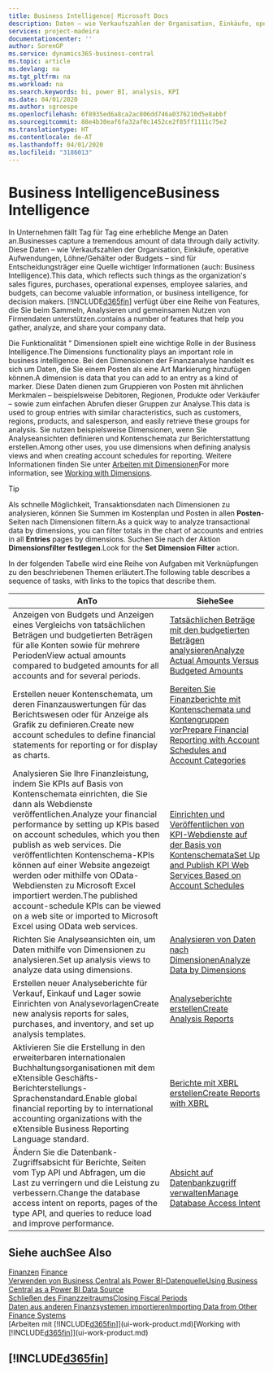 ```yaml
---
title: Business Intelligence| Microsoft Docs
description: Daten – wie Verkaufszahlen der Organisation, Einkäufe, operative Aufwendungen, Löhne/Gehälter oder Budgets analysieren und erfassen, die für Entscheidungsträger eine Quelle wichtiger Informationen sind.
services: project-madeira
documentationcenter: ''
author: SorenGP
ms.service: dynamics365-business-central
ms.topic: article
ms.devlang: na
ms.tgt_pltfrm: na
ms.workload: na
ms.search.keywords: bi, power BI, analysis, KPI
ms.date: 04/01/2020
ms.author: sgroespe
ms.openlocfilehash: 6f8935ed6a8ca2ac806dd746a0376210d5e8abbf
ms.sourcegitcommit: 88e4b30eaf6fa32af0c1452ce2f85ff1111c75e2
ms.translationtype: HT
ms.contentlocale: de-AT
ms.lasthandoff: 04/01/2020
ms.locfileid: "3186013"
---
```

# <a name="business-intelligence"></a><span data-ttu-id="c3ccd-103">Business Intelligence</span><span class="sxs-lookup"><span data-stu-id="c3ccd-103">Business Intelligence</span></span>
<span data-ttu-id="c3ccd-104">In Unternehmen fällt Tag für Tag eine erhebliche Menge an Daten an.</span><span class="sxs-lookup"><span data-stu-id="c3ccd-104">Businesses capture a tremendous amount of data through daily activity.</span></span> <span data-ttu-id="c3ccd-105">Diese Daten – wie Verkaufszahlen der Organisation, Einkäufe, operative Aufwendungen, Löhne/Gehälter oder Budgets – sind für Entscheidungsträger eine Quelle wichtiger Informationen (auch: Business Intelligence).</span><span class="sxs-lookup"><span data-stu-id="c3ccd-105">This data, which reflects such things as the organization's sales figures, purchases, operational expenses, employee salaries, and budgets, can become valuable information, or business intelligence, for decision makers.</span></span> [!INCLUDE[d365fin](includes/d365fin_md.md)] <span data-ttu-id="c3ccd-106">verfügt über eine Reihe von Features, die Sie beim Sammeln, Analysieren und gemeinsamen Nutzen von Firmendaten unterstützen.</span><span class="sxs-lookup"><span data-stu-id="c3ccd-106">contains a number of features that help you gather, analyze, and share your company data.</span></span>

<span data-ttu-id="c3ccd-107">Die Funktionalität " Dimensionen spielt eine wichtige Rolle in der Business Intelligence.</span><span class="sxs-lookup"><span data-stu-id="c3ccd-107">The Dimensions functionality plays an important role in business intelligence.</span></span> <span data-ttu-id="c3ccd-108">Bei den Dimensionen der Finanzanalyse handelt es sich um Daten, die Sie einem Posten als eine Art Markierung hinzufügen können.</span><span class="sxs-lookup"><span data-stu-id="c3ccd-108">A dimension is data that you can add to an entry as a kind of marker.</span></span> <span data-ttu-id="c3ccd-109">Diese Daten dienen zum Gruppieren von Posten mit ähnlichen Merkmalen – beispielsweise Debitoren, Regionen, Produkte oder Verkäufer – sowie zum einfachen Abrufen dieser Gruppen zur Analyse.</span><span class="sxs-lookup"><span data-stu-id="c3ccd-109">This data is used to group entries with similar characteristics, such as customers, regions, products, and salesperson, and easily retrieve these groups for analysis.</span></span> <span data-ttu-id="c3ccd-110">Sie nutzen beispielsweise Dimensionen, wenn Sie Analyseansichten definieren und Kontenschemata zur Berichterstattung erstellen.</span><span class="sxs-lookup"><span data-stu-id="c3ccd-110">Among other uses, you use dimensions  when defining analysis views and when creating account schedules for reporting.</span></span> <span data-ttu-id="c3ccd-111">Weitere Informationen finden Sie unter [Arbeiten mit Dimensionen](finance-dimensions.md)</span><span class="sxs-lookup"><span data-stu-id="c3ccd-111">For more information, see [Working with Dimensions](finance-dimensions.md).</span></span>

> [!TIP]
> <span data-ttu-id="c3ccd-112">Als schnelle Möglichkeit, Transaktionsdaten nach Dimensionen zu analysieren, können Sie Summen im Kostenplan und Posten in allen **Posten**-Seiten nach Dimensionen filtern.</span><span class="sxs-lookup"><span data-stu-id="c3ccd-112">As a quick way to analyze transactional data by dimensions, you can filter totals in the chart of accounts and entries in all **Entries** pages by dimensions.</span></span> <span data-ttu-id="c3ccd-113">Suchen Sie nach der Aktion **Dimensionsfilter festlegen**.</span><span class="sxs-lookup"><span data-stu-id="c3ccd-113">Look for the **Set Dimension Filter** action.</span></span>  

<span data-ttu-id="c3ccd-114">In der folgenden Tabelle wird eine Reihe von Aufgaben mit Verknüpfungen zu den beschriebenen Themen erläutert.</span><span class="sxs-lookup"><span data-stu-id="c3ccd-114">The following table describes a sequence of tasks, with links to the topics that describe them.</span></span>  

| <span data-ttu-id="c3ccd-115">An</span><span class="sxs-lookup"><span data-stu-id="c3ccd-115">To</span></span> | <span data-ttu-id="c3ccd-116">Siehe</span><span class="sxs-lookup"><span data-stu-id="c3ccd-116">See</span></span> |
| --- | --- |
|<span data-ttu-id="c3ccd-117">Anzeigen von Budgets und Anzeigen eines Vergleichs von tatsächlichen Beträgen und budgetierten Beträgen für alle Konten sowie für mehrere Perioden</span><span class="sxs-lookup"><span data-stu-id="c3ccd-117">View actual amounts compared to budgeted amounts for all accounts and for several periods.</span></span>|[<span data-ttu-id="c3ccd-118">Tatsächlichen Beträge mit den budgetierten Beträgen analysieren</span><span class="sxs-lookup"><span data-stu-id="c3ccd-118">Analyze Actual Amounts Versus Budgeted Amounts</span></span>](bi-how-analyze-actual-versus-budget.md)|
|<span data-ttu-id="c3ccd-119">Erstellen neuer Kontenschemata, um deren Finanzauswertungen für das Berichtswesen oder für Anzeige als Grafik zu definieren.</span><span class="sxs-lookup"><span data-stu-id="c3ccd-119">Create new account schedules to define financial statements for reporting or for display as charts.</span></span>|[<span data-ttu-id="c3ccd-120">Bereiten Sie Finanzberichte mit Kontenschemata und Kontengruppen vor</span><span class="sxs-lookup"><span data-stu-id="c3ccd-120">Prepare Financial Reporting with Account Schedules and Account Categories</span></span>](bi-how-work-account-schedule.md)|
|<span data-ttu-id="c3ccd-121">Analysieren Sie Ihre Finanzleistung, indem Sie KPIs auf Basis von Kontenschemata einrichten, die Sie dann als Webdienste veröffentlichen.</span><span class="sxs-lookup"><span data-stu-id="c3ccd-121">Analyze your financial performance by setting up KPIs based on account schedules, which you then publish as web services.</span></span> <span data-ttu-id="c3ccd-122">Die veröffentlichten Kontenschema-KPIs können auf einer Website angezeigt werden oder mithilfe von OData-Webdiensten zu Microsoft Excel importiert werden.</span><span class="sxs-lookup"><span data-stu-id="c3ccd-122">The published account-schedule KPIs can be viewed on a web site or imported to Microsoft Excel using OData web services.</span></span>|[<span data-ttu-id="c3ccd-123">Einrichten und Veröffentlichen von KPI-Webdienste auf der Basis von Kontenschemata</span><span class="sxs-lookup"><span data-stu-id="c3ccd-123">Set Up and Publish KPI Web Services Based on Account Schedules</span></span>](bi-how-to-set-up-and-publish-kpi-web-services-based-on-account-schedules.md)|
|<span data-ttu-id="c3ccd-124">Richten Sie Analyseansichten ein, um Daten mithilfe von Dimensionen zu analysieren.</span><span class="sxs-lookup"><span data-stu-id="c3ccd-124">Set up analysis views to analyze data using dimensions.</span></span>|[<span data-ttu-id="c3ccd-125">Analysieren von Daten nach Dimensionen</span><span class="sxs-lookup"><span data-stu-id="c3ccd-125">Analyze Data by Dimensions</span></span>](bi-how-analyze-data-dimension.md)|
|<span data-ttu-id="c3ccd-126">Erstellen neuer Analyseberichte für Verkauf, Einkauf und Lager sowie Einrichten von Analysevorlagen</span><span class="sxs-lookup"><span data-stu-id="c3ccd-126">Create new analysis reports for sales, purchases, and inventory, and set up analysis templates.</span></span>|[<span data-ttu-id="c3ccd-127">Analyseberichte erstellen</span><span class="sxs-lookup"><span data-stu-id="c3ccd-127">Create Analysis Reports</span></span>](bi-how-create-analysis-views-reports.md)|
|<span data-ttu-id="c3ccd-128">Aktivieren Sie die Erstellung  in den erweiterbaren internationalen Buchhaltungsorganisationen mit dem eXtensible Geschäfts-Berichterstellungs-Sprachenstandard.</span><span class="sxs-lookup"><span data-stu-id="c3ccd-128">Enable global financial reporting by to international accounting organizations with the eXtensible Business Reporting Language standard.</span></span>|[<span data-ttu-id="c3ccd-129">Berichte mit XBRL erstellen</span><span class="sxs-lookup"><span data-stu-id="c3ccd-129">Create Reports with XBRL</span></span>](bi-create-reports-with-xbrl.md)|
|<span data-ttu-id="c3ccd-130">Ändern Sie die Datenbank-Zugriffsabsicht für Berichte, Seiten vom Typ API und Abfragen, um die Last zu verringern und die Leistung zu verbessern.</span><span class="sxs-lookup"><span data-stu-id="c3ccd-130">Change the database access intent on reports, pages of the type API, and queries to reduce load and improve performance.</span></span>|[<span data-ttu-id="c3ccd-131">Absicht auf Datenbankzugriff verwalten</span><span class="sxs-lookup"><span data-stu-id="c3ccd-131">Manage Database Access Intent</span></span>](admin-data-access-intent.md)|

## <a name="see-also"></a><span data-ttu-id="c3ccd-132">Siehe auch</span><span class="sxs-lookup"><span data-stu-id="c3ccd-132">See Also</span></span>
<span data-ttu-id="c3ccd-133">[Finanzen](finance.md)  </span><span class="sxs-lookup"><span data-stu-id="c3ccd-133">[Finance](finance.md)  </span></span>  
[<span data-ttu-id="c3ccd-134">Verwenden von Business Central als Power BI-Datenquelle</span><span class="sxs-lookup"><span data-stu-id="c3ccd-134">Using Business Central as a Power BI Data Source</span></span>](across-how-use-financials-data-source-powerbi.md)  
[<span data-ttu-id="c3ccd-135">Schließen des Finanzzeitraums</span><span class="sxs-lookup"><span data-stu-id="c3ccd-135">Closing Fiscal Periods</span></span>](year-close-years-periods.md)  
[<span data-ttu-id="c3ccd-136">Daten aus anderen Finanzsystemen importieren</span><span class="sxs-lookup"><span data-stu-id="c3ccd-136">Importing Data from Other Finance Systems</span></span>](across-import-data-configuration-packages.md)  
<span data-ttu-id="c3ccd-137">[Arbeiten mit [!INCLUDE[d365fin](includes/d365fin_md.md)]](ui-work-product.md)</span><span class="sxs-lookup"><span data-stu-id="c3ccd-137">[Working with [!INCLUDE[d365fin](includes/d365fin_md.md)]](ui-work-product.md)</span></span>

## [!INCLUDE[d365fin](includes/free_trial_md.md)]  
